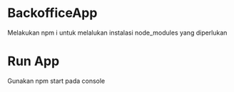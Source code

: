 # BackofficeApp
Melakukan npm i untuk melalukan instalasi node_modules yang diperlukan

# Run App
Gunakan npm start pada console
